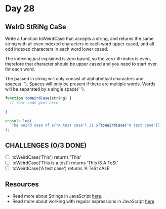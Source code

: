 # Day 28

## WeIrD StRiNg CaSe

Write a function toWeirdCase that accepts a string, and returns the same string with all even indexed characters in each word upper cased, and all odd indexed characters in each word lower cased. 

The indexing just explained is zero based, so the zero-ith index is even, therefore that character should be upper cased and you need to start over for each word.

The passed in string will only consist of alphabetical characters and spaces(' '). Spaces will only be present if there are multiple words. Words will be separated by a single space(' ').


```javascript
function toWeirdCase(string) {
  // Your code goes here
 
}

console.log(
  `The weird case of ${"A test case"} is ${toWeirdCase("A test case")}`
);

```

## CHALLENGES (0/3 DONE)

- [ ] toWeirdCase('This') returns 'ThIs'
- [ ] toWeirdCase('This is a test') returns 'ThIs iS A TeSt'
- [ ] toWeirdCase('A test case') returns 'A TeSt cAsE'

## Resources

- Read more about Strings in JavaScript [here](https://developer.mozilla.org/en-US/docs/Web/JavaScript/Guide/Regular_Expressions).
- Read more about working with regular expressions in JavaScript [here](https://developer.mozilla.org/en-US/docs/Web/JavaScript/Guide/Regular_Expressions).

